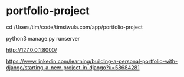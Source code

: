 # portfolio-project


cd /Users/tim/code/timsiwula.com/app/portfolio-project

python3 manage.py runserver


http://127.0.0.1:8000/








https://www.linkedin.com/learning/building-a-personal-portfolio-with-django/starting-a-new-project-in-django?u=58684281












